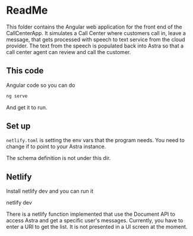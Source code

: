 # ReadMe

This folder contains the Angular web application for the front end of the
CallCenterApp. It simulates a Call Center where customers call in, leave
a message, that gets processed with speech to text service from the cloud
provider.  The text from the speech is populated back into Astra so that
a call center agent can review and call the customer.

## This code

Angular code so you can do

```sh
ng serve
```

And get it to run.

## Set up

```netlify.toml``` is setting the env vars that the program needs.  You need to
change if to point to your Astra instance.

The schema definition is not under this dir.  

## Netlify

Install netlify dev and you can run it

netlify dev

There is a netlify function implemented that use the Document API to
access Astra and get a specific user's messages.  Currently, you have
to enter a URI to get the list.  It is not presented in a UI screen
at the moment.
